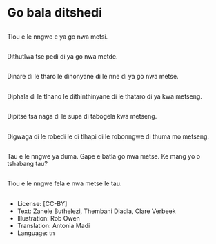 # Go bala ditshedi

##
Tlou e le nngwe e ya go nwa metsi.

##
Dithutlwa tse pedi di ya go nwa metde.

##
Dinare di le tharo le dinonyane di le nne di ya go nwa metse.

##
Diphala di le tlhano le dithinthinyane di le thataro di ya kwa metseng.

##
Dipitse tsa naga di le supa di tabogela kwa metseng.

##
Digwaga di le robedi le di tlhapi di le robonngwe di thuma mo metseng.

##
Tau e le nngwe ya duma. Gape e batla go nwa metse. Ke mang yo o tshabang tau?

##
Tlou e le nngwe fela e nwa metse le tau.

##
* License: [CC-BY]
* Text: Zanele Buthelezi, Thembani Dladla, Clare Verbeek
* Illustration: Rob Owen
* Translation: Antonia Madi
* Language: tn
